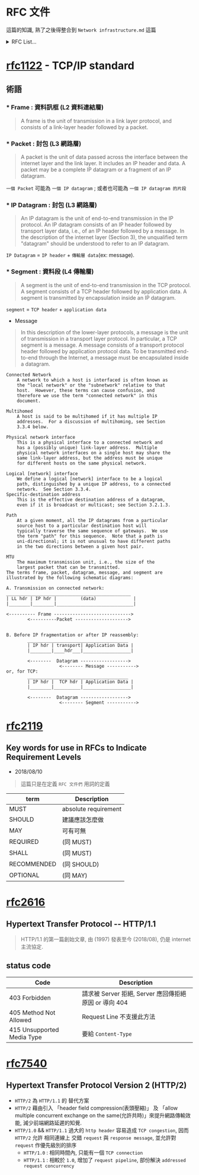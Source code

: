 # RFC 文件

這篇的知識, 熟了之後得整合到 `Network infrastructure.md` 這篇

<details>
    <summary> RFC List... </summary>

- [rfc1122](#rfc1122) - Requirements for Internet Hosts -- Communication Layers
- [rfc2119](#rfc2119) - Key words for use in RFCs to Indicate Requirement Levels
- [rfc2616](#rfc2616) - Hypertext Transfer Protocol -- HTTP/1.1
- [rfc7540](#rfc7540) - Hypertext Transfer Protocol Version 2 (HTTP/2)
</details>



# [rfc1122](https://tools.ietf.org/html/rfc1122) - TCP/IP standard

## 術語

### * Frame : 資料訊框 (L2 資料連結層)

> A frame is the unit of transmission in a link layer protocol, and consists of a link-layer header followed by a packet.


### * Packet : 封包 (L3 網路層)

> A packet is the unit of data passed across the interface between the internet layer and the link layer.  It includes an IP header and data.  A packet may be a complete IP datagram or a fragment of an IP datagram.

`一個 Packet` 可能為 `一個 IP datagram` ; 或者也可能為 `一個 IP datagram 的片段`


### * IP Datagram : 封包 (L3 網路層)

> An IP datagram is the unit of end-to-end transmission in the IP protocol.  An IP datagram consists of an IP header followed by transport layer data, i.e., of an IP header followed by a message.
> In the description of the internet layer (Section 3), the unqualified term "datagram" should be understood to refer to an IP datagram.

`IP Datagram` = `IP header` + `傳輸層 data`(ex: message).


### * Segment : 資料段 (L4 傳輸層)

> A segment is the unit of end-to-end transmission in the TCP protocol.  A segment consists of a TCP header followed by application data.  A segment is transmitted by encapsulation inside an IP datagram.

`segment` = `TCP header` + `application data`

* Message

> In this description of the lower-layer protocols, a message is the unit of transmission in a transport layer protocol.  In particular, a TCP segment is a message.  A message consists of a transport protocol header followed by application protocol data.  To be transmitted end-to-end through the Internet, a message must be encapsulated inside a datagram.



    Connected Network
        A network to which a host is interfaced is often known as
        the "local network" or the "subnetwork" relative to that
        host.  However, these terms can cause confusion, and
        therefore we use the term "connected network" in this
        document.

    Multihomed
        A host is said to be multihomed if it has multiple IP
        addresses.  For a discussion of multihoming, see Section
        3.3.4 below.

    Physical network interface
        This is a physical interface to a connected network and
        has a (possibly unique) link-layer address.  Multiple
        physical network interfaces on a single host may share the
        same link-layer address, but the address must be unique
        for different hosts on the same physical network.

    Logical [network] interface
        We define a logical [network] interface to be a logical
        path, distinguished by a unique IP address, to a connected
        network.  See Section 3.3.4.
    Specific-destination address
        This is the effective destination address of a datagram,
        even if it is broadcast or multicast; see Section 3.2.1.3.

    Path
        At a given moment, all the IP datagrams from a particular
        source host to a particular destination host will
        typically traverse the same sequence of gateways.  We use
        the term "path" for this sequence.  Note that a path is
        uni-directional; it is not unusual to have different paths
        in the two directions between a given host pair.

    MTU
        The maximum transmission unit, i.e., the size of the
        largest packet that can be transmitted.
    The terms frame, packet, datagram, message, and segment are
    illustrated by the following schematic diagrams:

    A. Transmission on connected network:
    _______________________________________________
    | LL hdr | IP hdr |         (data)              |
    |________|________|_____________________________|

    <---------- Frame ----------------------------->
            <----------Packet -------------------->


    B. Before IP fragmentation or after IP reassembly:
            ______________________________________
            | IP hdr | transport| Application Data |
            |________|____hdr___|__________________|

            <--------  Datagram ------------------>
                        <-------- Message ----------->
    or, for TCP:
            ______________________________________
            | IP hdr |  TCP hdr | Application Data |
            |________|__________|__________________|

            <--------  Datagram ------------------>
                        <-------- Segment ----------->


# [rfc2119](https://www.ietf.org/rfc/rfc2119.txt)

## Key words for use in RFCs to Indicate Requirement Levels

- 2018/08/10

> 這篇只是在定義 `RFC 文件們` 用詞的定義

term        | Description
----------- | ---------------------------
MUST        | absolute requirement
SHOULD      | 建議應該怎麼做
MAY         | 可有可無
REQUIRED    | (同 MUST)
SHALL       | (同 MUST)
RECOMMENDED | (同 SHOULD)
OPTIONAL    | (同 MAY)



# [rfc2616](https://www.ietf.org/rfc/rfc2616.txt)

## Hypertext Transfer Protocol -- HTTP/1.1

> HTTP/1.1 的第一篇創始文章, 由 (1997) 發表至今 (2018/08), 仍是 internet 主流協定.



## status code

Code                       | Description
-------------------------- | ---------------------------------
403 Forbidden              | 請求被 Server 拒絕, Server 應回傳拒絕原因 or 導向 404
405 Method Not Allowed     | Request Line 不支援此方法
415 Unsupported Media Type | 要給 `Content-Type`

# [rfc7540](https://www.ietf.org/rfc/rfc7540.txt)

## Hypertext Transfer Protocol Version 2 (HTTP/2)

> 

- `HTTP/2` 為 `HTTP/1.1` 的 替代方案
- `HTTP/2` 藉由引入 「header field compression(表頭壓縮)」 及 「allow multiple concurrent exchange on the same(允許共時)」來提升網路傳輸效能, 減少前端網路延遲的知覺.
- `HTTP/1.0` && `HTTP/1.1` 過大的 `http header` 容易造成 `TCP congestion`, 因而 `HTTP/2` 允許 相同連線上 交錯 `request` 與 `response message`, 並允許對 `request` 作優先級別的排序
    - `HTTP/1.0` : 相同時間內, 只能有一個 `TCP connection`
    - `HTTP/1.1` : 相較於 `1.0`, 增加了 `request pipeline`, 部份解決 `addressed request concurrency`


